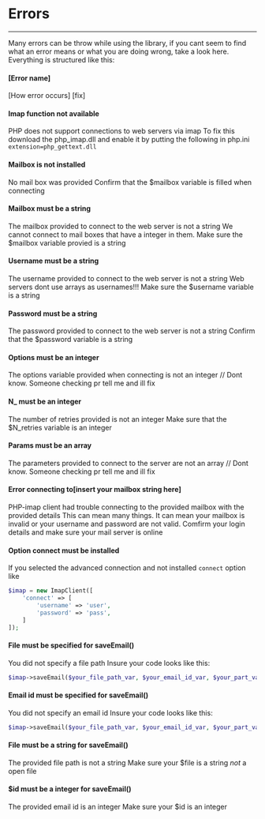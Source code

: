 # Errors
---
Many errors can be throw while using the library, if you cant seem to find what an error means or what you are doing wrong, take a look here.
Everything is structured like this:
#### [Error name]
[How error occurs]
[fix]
#### Imap function not available
PHP does not support connections to web servers via imap
To fix this download the php_imap.dll and enable it by putting the following in php.ini `extension=php_gettext.dll`
#### Mailbox is not installed
No mail box was provided
Confirm that the $mailbox variable is filled when connecting
#### Mailbox must be a string
The mailbox provided to connect to the web server is not a string
We cannot connect to mail boxes that have a integer in them. Make sure the $mailbox variable provied is a string
#### Username must be a string
The username provided to connect to the web server is not a string
Web servers dont use arrays as usernames!!! Make sure the $username variable is a string
#### Password must be a string
The password provided to connect to the web server is not a string
Confirm that the $password variable is a string
#### Options must be an integer
The options variable provided when connecting is not an integer
// Dont know. Someone checking pr tell me and ill fix
#### N_ must be an integer
The number of retries provided is not an integer
Make sure that the $N_retries variable is an integer
#### Params must be an array
The parameters provided to connect to the server are not an array
// Dont know. Someone checking pr tell me and ill fix
#### Error connecting to[insert your mailbox string here]
PHP-imap client had trouble connecting to the provided mailbox with the provided details
This can mean many things. It can mean your mailbox is invalid or your username and password are not valid. Comfirm your login details and make sure your mail server is online
#### Option connect must be installed
If you selected the advanced connection and not installed `connect` option like
```php
$imap = new ImapClient([
    'connect' => [
        'username' => 'user',
        'password' => 'pass',
    ]
]);
```
#### File must be specified for saveEmail()
You did not specify a file path
Insure your code looks like this:
```php
$imap->saveEmail($your_file_path_var, $your_email_id_var, $your_part_var)
```
#### Email id must be specified for saveEmail()
You did not specify an email id
Insure your code looks like this:
```php
$imap->saveEmail($your_file_path_var, $your_email_id_var, $your_part_var)
```
#### File must be a string for saveEmail()
The provided file path is not a string
Make sure your $file is a string *not* a open file
#### $id must be a integer for saveEmail()
The provided email id is an integer
Make sure your $id is an integer
